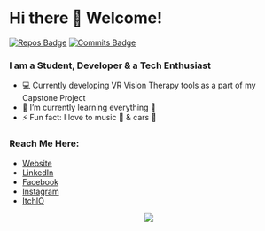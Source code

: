 # Hi there 👋 Welcome!

[![Repos Badge](https://badges.pufler.dev/repos/prtkgoswami)](https://badges.pufler.dev) [![Commits Badge](https://badges.pufler.dev/commits/monthly/prtkgoswami)](https://badges.pufler.dev)
<br/>

### I am a Student, Developer & a Tech Enthusiast 
- :computer: Currently developing VR Vision Therapy tools as a part of my Capstone Project
- 🌱 I’m currently learning everything 🤣
- ⚡ Fun fact: I love to music :musical_note: & cars :car:

### Reach Me Here:
- [Website] 
- [LinkedIn] 
- [Facebook] 
- [Instagram]
- [ItchIO]

<p align="center"> <img src="https://profile-counter.glitch.me/prtkgoswami/count.svg"/> </p>

[Website]: http://prtkgoswami.github.io/
[LinkedIn]: https://www.linkedin.com/in/prtkgoswami
[Facebook]: https://www.facebook.com/prtkgoswami
[Instagram]: https://www.instagram.com/prtkgoswami8/
[ItchIO]: https://prtkgoswami.itch.io/
[CodePen]: https://codepen.io/your-work/
